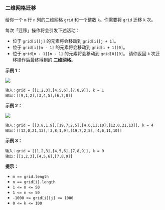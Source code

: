 ### 二维网格迁移 ###
给你一个 `m` 行 `n` 列的二维网格 `grid` 和一个整数 `k`。你需要将 `grid` 迁移 `k` 次。

每次「迁移」操作将会引发下述活动：

* 位于 `grid[i][j]` 的元素将会移动到 `grid[i][j + 1]`。
* 位于 `grid[i][n - 1]` 的元素将会移动到 `grid[i + 1][0]`。
* 位于 `grid[m - 1][n - 1]` 的元素将会移动到 `grid[0][0]`。
请你返回 `k` 次迁移操作后最终得到的 **二维网格**。



**示例 1：**

![](https://assets.leetcode-cn.com/aliyun-lc-upload/uploads/2019/11/16/e1-1.png)

```
输入：grid = [[1,2,3],[4,5,6],[7,8,9]], k = 1
输出：[[9,1,2],[3,4,5],[6,7,8]]
```

**示例 2：**

![](https://assets.leetcode-cn.com/aliyun-lc-upload/uploads/2019/11/16/e2-1.png)

```
输入：grid = [[3,8,1,9],[19,7,2,5],[4,6,11,10],[12,0,21,13]], k = 4
输出：[[12,0,21,13],[3,8,1,9],[19,7,2,5],[4,6,11,10]]
```

**示例 3：**

```
输入：grid = [[1,2,3],[4,5,6],[7,8,9]], k = 9
输出：[[1,2,3],[4,5,6],[7,8,9]]
```



**提示：**

* `m == grid.length`
* `n == grid[i].length`
* `1 <= m <= 50`
* `1 <= n <= 50`
* `-1000 <= grid[i][j] <= 1000`
* `0 <= k <= 100`

